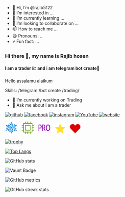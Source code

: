 - 👋 Hi, I’m @rajib5122
- 👀 I’m interested in ...
- 🌱 I’m currently learning ...
- 💞️ I’m looking to collaborate on ...
- 📫 How to reach me ...
- 😄 Pronouns: ...
- ⚡ Fun fact: ...

<!---
rajib5122/rajib5122 is a ✨ special ✨ repository because its `README.md` (this file) appears on your GitHub profile.
You can click the Preview link to take a look at your changes.
--->
### Hi there 👋, my name is Rajib hosen 
#### I am a trader 💹 and i am telegram bot create🤖
Hello assalamu alaikum 

Skills: /telegram /bot create /trading/

- 🔭 I’m currently working on Trading 
- 💬 Ask me about I am a trader  


[<img src='https://cdn.jsdelivr.net/npm/simple-icons@3.0.1/icons/github.svg' alt='github' height='40'>](https://github.com/Rajib5122)  [<img src='https://cdn.jsdelivr.net/npm/simple-icons@3.0.1/icons/facebook.svg' alt='facebook' height='40'>](https://www.facebook.com/https://www.facebook.com/profile.php?id=61551614141695&mibextid=ZbWKwL)  [<img src='https://cdn.jsdelivr.net/npm/simple-icons@3.0.1/icons/instagram.svg' alt='instagram' height='40'>](https://www.instagram.com/https://www.instagram.com/rajib_hosen_512?igsh=Nm10em9mbW93cjlr/)  [<img src='https://cdn.jsdelivr.net/npm/simple-icons@3.0.1/icons/youtube.svg' alt='YouTube' height='40'>](https://www.youtube.com/channel/https://youtube.com/@rajibincomebd?si=4OD9qzWIcYu0K3LS)  [<img src='https://cdn.jsdelivr.net/npm/simple-icons@3.0.1/icons/icloud.svg' alt='website' height='40'>](https://zatiqeasy.com/shop/12619)  

<a href='https://archiveprogram.github.com/'><img src='https://raw.githubusercontent.com/acervenky/animated-github-badges/master/assets/acbadge.gif' width='40' height='40'></a> <a href='https://docs.github.com/en/developers'><img src='https://raw.githubusercontent.com/acervenky/animated-github-badges/master/assets/devbadge.gif' width='40' height='40'></a> <a href='https://github.com/pricing'><img src='https://raw.githubusercontent.com/acervenky/animated-github-badges/master/assets/pro.gif' width='40' height='40'></a> <a href='https://stars.github.com/'><img src='https://raw.githubusercontent.com/acervenky/animated-github-badges/master/assets/starbadge.gif' width='35' height='35'></a> <a href='https://docs.github.com/en/github/supporting-the-open-source-community-with-github-sponsors'><img src='https://raw.githubusercontent.com/acervenky/animated-github-badges/master/assets/sponsorbadge.gif' width='35' height='35'></a> 

[![trophy](https://github-profile-trophy.vercel.app/?username=Rajib5122)](https://github.com/ryo-ma/github-profile-trophy)

[![Top Langs](https://github-readme-stats.vercel.app/api/top-langs/?username=Rajib5122)](https://github.com/anuraghazra/github-readme-stats)

![GitHub stats](https://github-readme-stats.vercel.app/api?username=Rajib5122&show_icons=true&count_private=true)  

![Vaunt Badge](https://api.vaunt.dev/v1/github/entities/Rajib5122/contributions?format=svg&private=true)  

![GitHub metrics](https://metrics.lecoq.io/Rajib5122)  

![GitHub streak stats](https://streak-stats.demolab.com/?user=Rajib5122)
